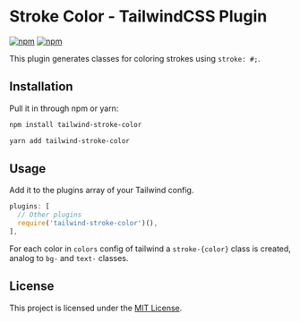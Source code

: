 # Stroke Color - TailwindCSS Plugin

[![npm](https://img.shields.io/npm/v/tailwind-stroke-color.svg?style=flat-square)](https://www.npmjs.com/package/tailwind-stroke-color)
[![npm](https://img.shields.io/npm/dt/tailwind-stroke-color.svg?style=flat-square)](https://www.npmjs.com/package/tailwind-stroke-color)

This plugin generates classes for coloring strokes using `stroke: #;`.

## Installation

Pull it in through npm or yarn:

```bash
npm install tailwind-stroke-color
```

```bash
yarn add tailwind-stroke-color
```

## Usage

Add it to the plugins array of your Tailwind config.

```js
plugins: [
  // Other plugins
  require('tailwind-stroke-color')(),
],
```

For each color in `colors` config of tailwind a `stroke-{color}` class is created, analog to `bg-` and `text-` classes.

## License

This project is licensed under the [MIT License](https://opensource.org/licenses/MIT).